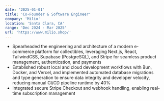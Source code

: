```yaml
---
date: '2025-01-01'
title: 'Co-Founder & Software Engineer'
company: 'Milio'
location: 'Santa Clara, CA'
range: 'Dec 2024 - Mar 2025'
url: 'https://www.milio.shop/'
---
```


- Spearheaded the engineering and architecture of a modern e-commerce platform for collectibles, leveraging Next.js, React, TailwindCSS, Supabase (PostgreSQL), and Stripe for seamless product management, authentication, and payments
- Established robust local and cloud development workflows with Bun, Docker, and Vercel, and implemented automated database migrations and type generation to ensure data integrity and developer velocity, reducing manual CI/CD pipeline runtime by 40%
- Integrated secure Stripe Checkout and webhook handling, enabling real-time subscription management
